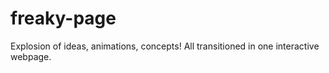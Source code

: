 # freaky-page
Explosion of ideas, animations, concepts! All transitioned in one interactive webpage.

